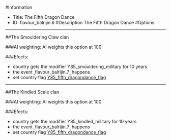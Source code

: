#Information
 - Title: The Fifth Dragon Dance
 - ID: flavour_balrijin.6
#Description
The Fifth Dragon Dance
#Options

___
##The Smouldering Claw clan

###AI weighting:
AI weights this option at 100


###Efects:<ul><li>country gets the modifier Y85_smouldering_military for 10 years</li><li>the event ˻flavour_balrijin.7˼ happens</li><li>set country flag [Y85_fifth_dragondance_flag](../flags/y85_fifth_dragondance_flag.md)</li></ul>

___
##The Kindled Scale clan

###AI weighting:
AI weights this option at 100


###Efects:<ul><li>country gets the modifier Y85_kindled_military for 10 years</li><li>the event ˻flavour_balrijin.7˼ happens</li><li>set country flag [Y85_fifth_dragondance_flag](../flags/y85_fifth_dragondance_flag.md)</li></ul>
